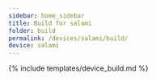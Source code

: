 ```yaml
---
sidebar: home_sidebar
title: Build for salami
folder: build
permalink: /devices/salami/build/
device: salami
---
```

{% include templates/device_build.md %}
